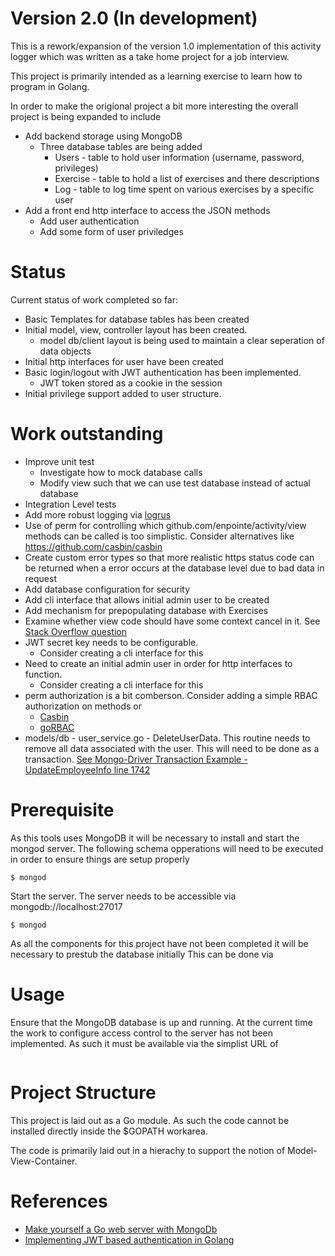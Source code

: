 
# Version 2.0 (In development)

This is a rework/expansion of the version 1.0 implementation of this activity logger which was written as a take home project for a job interview.

This project is primarily intended as a learning exercise to learn how to program in Golang.

In order to make the origional project a bit more interesting the overall project is being expanded to include

* Add backend storage using MongoDB
    * Three database tables are being added
        * Users  - table to hold user information (username, password, privileges)
        * Exercise - table to hold a list of exercises and there descriptions
        * Log - table to log time spent on various exercises by a specific user
* Add a front end http interface to access the JSON methods
    * Add user authentication
    * Add some form of user priviledges

# Status

Current status of work completed so far:

* Basic Templates for database tables has been created
* Initial model, view, controller layout has been created.
    * model db/client layout is being used to maintain a clear seperation of data objects
* Initial http interfaces for user have been created
* Basic login/logout with JWT authentication has been implemented.
    * JWT token stored as a cookie in the session
* Initial privilege support added to user structure. 

# Work outstanding

* Improve unit test
    * Investigate how to mock database calls
    * Modify view such that we can use test database instead of actual database
* Integration Level tests
* Add more robust logging via [logrus](https://github.com/sirupsen/logrus])
* Use of perm for controlling which github.com/enpointe/activity/view methods can be called is too simplistic. Consider alternatives like https://github.com/casbin/casbin
* Create custom error types so that more realistic https status code can be returned when a error occurs at the database level due to bad data in request
* Add database configuration for security
* Add cli interface that allows initial admin user to be created
* Add mechanism for prepopulating database with Exercises
* Examine whether view code should have some context cancel in it. See [Stack Overflow question](https://stackoverflow.com/questions/47179024/how-to-check-if-a-request-was-cancelled)
* JWT secret key needs to be configurable.
    * Consider creating a cli interface for this
* Need to create an initial admin user in order for http interfaces to function.
    * Consider creating a cli interface for this
* perm authorization is a bit comberson. Consider adding a simple RBAC authorization on methods or 
    * [Casbin](https://github.com/casbin/casbin)
    * [goRBAC](https://github.com/mikespook/gorbac)
* models/db - user_service.go - DeleteUserData. This routine needs to remove all
   data associated with the user. This will need to be done as a transaction.
   [See Mongo-Driver Transaction Example - UpdateEmployeeInfo line 1742](https://github.com/mongodb/mongo-go-driver/blob/master/examples/documentation_examples/examples.go)

# Prerequisite

As this tools uses MongoDB it will be necessary to install and start the mongod server. The following schema opperations will need to be executed in order to ensure things are setup properly

```
$ mongod
```

Start the server.  The server needs to be accessible via mongodb://localhost:27017

```
$ mongod
```


As all the components for this project have not been completed it will be necessary to prestub the database initially
This can be done via 

# Usage

Ensure that the MongoDB database is up and running. At the current time the work to configure access control to the server has not been implemented. As such it must be available via the simplist URL of

```
```


# Project Structure

This project is laid out as a Go module. As such the code cannot be installed directly inside the $GOPATH workarea. 

The code is primarily laid out in a hierachy to support the notion of Model-View-Container. 


# References
* [Make yourself a Go web server with MongoDb](https://medium.com/hackernoon/make-yourself-a-go-web-server-with-mongodb-go-on-go-on-go-on-48f394f24e)
* [Implementing JWT based authentication in Golang](https://www.sohamkamani.com/blog/golang/2019-01-01-jwt-authentication/)

